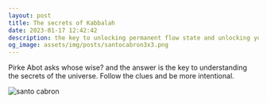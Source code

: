 ```yaml
---
layout: post
title: The secrets of Kabbalah
date: 2023-01-17 12:42:42
description: the key to unlocking permanent flow state and unlocking your intuition
og_image: assets/img/posts/santocabron3x3.png
---
```


Pirke Abot asks whose wise? and the answer is the key to understanding the secrets of the universe. Follow the clues and be more intentional.

<img src="posts/santocabron3x3.png" alt="santo cabron" >
